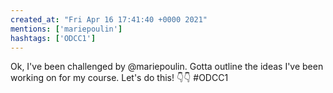 ```yaml
---
created_at: "Fri Apr 16 17:41:40 +0000 2021"
mentions: ['mariepoulin']
hashtags: ['ODCC1']
---
```


Ok, I've been challenged by @mariepoulin. Gotta outline the ideas I've been working on for my course. Let's do this! 👇👇 #ODCC1